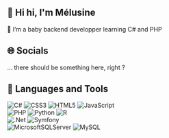 ## 👋 Hi hi, I'm Mélusine

🌱 I’m a baby backend developper learning C# and PHP

## 🌐 Socials

... there should be something here, right ?
<!-- [![LinkedIn](https://img.shields.io/badge/LinkedIn-%230077B5.svg?logo=linkedin&logoColor=white)](https://linkedin.com/in/melusine-christophe)  -->

## 🧰 Languages and Tools

![C#](https://img.shields.io/badge/c%23-%23239120.svg?style=flat&logo=csharp&logoColor=white)
![CSS3](https://img.shields.io/badge/css3-%231572B6.svg?style=flat&logo=css3&logoColor=white)
![HTML5](https://img.shields.io/badge/html5-%23E34F26.svg?style=flat&logo=html5&logoColor=white)
![JavaScript](https://img.shields.io/badge/javascript-%23323330.svg?style=flat&logo=javascript&logoColor=%23F7DF1E)
<br>
![PHP](https://img.shields.io/badge/php-%23777BB4.svg?style=flat&logo=php&logoColor=white)
![Python](https://img.shields.io/badge/python-3670A0?style=flat&logo=python&logoColor=ffdd54)
![R](https://img.shields.io/badge/r-%23276DC3.svg?style=flat&logo=r&logoColor=white)
<br>
![.Net](https://img.shields.io/badge/.NET-5C2D91?style=flat&logo=.net&logoColor=white)
![Symfony](https://img.shields.io/badge/symfony-%23000000.svg?style=flat&logo=symfony&logoColor=white)
<br>
![MicrosoftSQLServer](https://img.shields.io/badge/Microsoft%20SQL%20Server-CC2927?style=flat&logo=microsoft%20sql%20server&logoColor=white)
![MySQL](https://img.shields.io/badge/mysql-4479A1.svg?style=flat&logo=mysql&logoColor=white)
<br>
<!--
[Notion](https://img.shields.io/badge/Notion-%23000000.svg?style=flat&logo=notion&logoColor=white)
-->

<!--
# 📊 GitHub Stats:
![](https://github-readme-stats.vercel.app/api/top-langs/?username=ThreeLeggedDuckling&theme=vision-friendly-dark&hide_border=true&include_all_commits=false&count_private=false&layout=compact)
-->

<!-- Proudly created with GPRM ( https://gprm.itsvg.in ) -->
